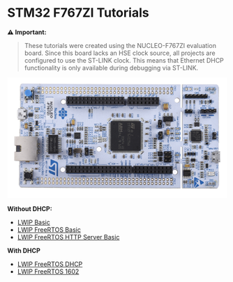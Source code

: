 # STM32 F767ZI Tutorials

**⚠️ Important:**

> These tutorials were created using the NUCLEO-F767ZI evaluation board. Since this board lacks an HSE clock source, all projects are configured to use the ST-LINK clock. This means that Ethernet DHCP functionality is only available during debugging via ST-LINK.


![NUCLEO-F767ZI](./resources/NUCLEO-F767ZI.jpg "NUCLEO-F767Z")

**Without DHCP:**

* [LWIP Basic](./LWIP_BASIC/README.md)
* [LWIP FreeRTOS Basic](./LWIP_FREERTOS/README.md)
* [LWIP FreeRTOS HTTP Server Basic](./LWIP_FREERTOS_HTTP/README.md)

**With DHCP**

* [LWIP FreeRTOS DHCP](./LWIP_FREERTOS_DHCP/README.md)
* [LWIP FreeRTOS 1602](./LWIP_FREERTOS_1602/README.md)